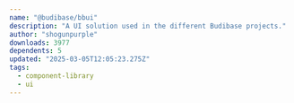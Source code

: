 ```yaml
---
name: "@budibase/bbui"
description: "A UI solution used in the different Budibase projects."
author: "shogunpurple"
downloads: 3977
dependents: 5
updated: "2025-03-05T12:05:23.275Z"
tags: 
  - component-library
  - ui
---
```

